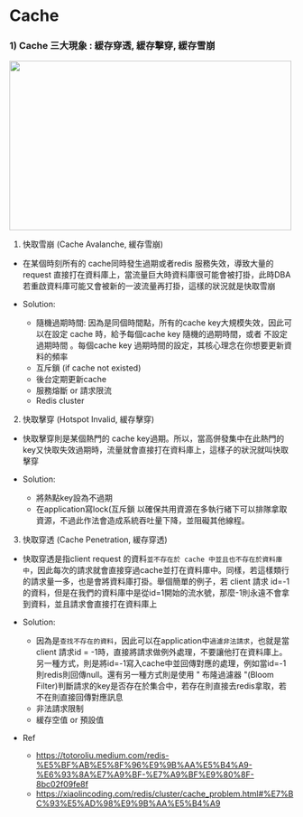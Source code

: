 # Cache

### 1) Cache 三大現象 : 緩存穿透, 緩存擊穿, 緩存雪崩

<img src ="https://github.com/yennanliu/CS_basics/blob/master/doc/pic/cache_failure_type.webp" width="500" height="300">

1. 快取雪崩 (Cache Avalanche, 緩存雪崩)

- 在某個時刻所有的 cache同時發生過期或者redis 服務失效，導致大量的 request 直接打在資料庫上，當流量巨大時資料庫很可能會被打掛，此時DBA若重啟資料庫可能又會被新的一波流量再打掛，這樣的狀況就是快取雪崩

- Solution:
	- 隨機過期時間: 因為是同個時間點，所有的cache key大規模失效，因此可以在設定 cache 時，給予每個cache key 隨機的過期時間，或者 不設定過期時間 。每個cache key 過期時間的設定，其核心理念在你想要更新資料的頻率
	- 互斥鎖 (if cache not existed)
	- 後台定期更新cache
	- 服務熔斷 or 請求限流
	- Redis cluster


2. 快取擊穿 (Hotspot Invalid, 緩存擊穿)

- 快取擊穿則是某個熱門的 cache key過期。所以，當高併發集中在此熱門的key又快取失效過期時，流量就會直接打在資料庫上，這樣子的狀況就叫快取擊穿

- Solution:
	- 將熱點key設為不過期
	- 在application寫lock(互斥鎖 以確保共用資源在多執行緒下可以排隊拿取資源，不過此作法會造成系統吞吐量下降，並阻礙其他線程。

3. 快取穿透 (Cache Penetration, 緩存穿透)

- 快取穿透是指client request 的資料`並不存在於 cache 中並且也不存在於資料庫中`，因此每次的請求就會直接穿過cache並打在資料庫中。同樣，若這樣類行的請求量一多，也是會將資料庫打掛。舉個簡單的例子，若 client 請求 id=-1的資料，但是在我們的資料庫中是從id=1開始的流水號，那麼-1則永遠不會拿到資料，並且請求會直接打在資料庫上

- Solution:
	- 因為是`查找不存在的資料`，因此可以在application中`過濾非法請求`，也就是當client 請求id = -1時，直接將請求做例外處理，不要讓他打在資料庫上。另一種方式，則是將id=-1寫入cache中並回傳對應的處理，例如當id=-1則redis則回傳null。還有另一種方式則是使用 " 布隆過濾器 "(Bloom Filter)判斷請求的key是否存在於集合中，若存在則直接去redis拿取，若不在則直接回傳對應訊息
	- 非法請求限制
	- 緩存空值 or 預設值


- Ref
	- https://totoroliu.medium.com/redis-%E5%BF%AB%E5%8F%96%E9%9B%AA%E5%B4%A9-%E6%93%8A%E7%A9%BF-%E7%A9%BF%E9%80%8F-8bc02f09fe8f
	- https://xiaolincoding.com/redis/cluster/cache_problem.html#%E7%BC%93%E5%AD%98%E9%9B%AA%E5%B4%A9